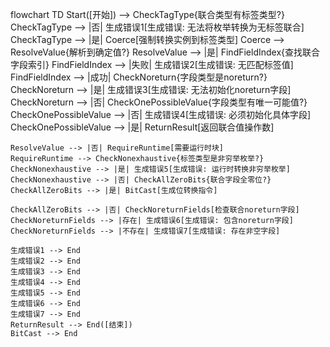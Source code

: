 flowchart TD
    Start([开始]) --> CheckTagType{联合类型有标签类型?}
    CheckTagType --> |否| 生成错误1[生成错误: 无法将枚举转换为无标签联合]
    CheckTagType --> |是| Coerce[强制转换实例到标签类型]
    Coerce --> ResolveValue{解析到确定值?}
    ResolveValue --> |是| FindFieldIndex{查找联合字段索引}
    FindFieldIndex --> |失败| 生成错误2[生成错误: 无匹配标签值]
    FindFieldIndex --> |成功| CheckNoreturn{字段类型是noreturn?}
    CheckNoreturn --> |是| 生成错误3[生成错误: 无法初始化noreturn字段]
    CheckNoreturn --> |否| CheckOnePossibleValue{字段类型有唯一可能值?}
    CheckOnePossibleValue --> |否| 生成错误4[生成错误: 必须初始化具体字段]
    CheckOnePossibleValue --> |是| ReturnResult[返回联合值操作数]
    
    ResolveValue --> |否| RequireRuntime[需要运行时块]
    RequireRuntime --> CheckNonexhaustive{标签类型是非穷举枚举?}
    CheckNonexhaustive --> |是| 生成错误5[生成错误: 运行时转换非穷举枚举]
    CheckNonexhaustive --> |否| CheckAllZeroBits{联合字段全零位?}
    CheckAllZeroBits --> |是| BitCast[生成位转换指令]
    
    CheckAllZeroBits --> |否| CheckNoreturnFields[检查联合noreturn字段]
    CheckNoreturnFields --> |存在| 生成错误6[生成错误: 包含noreturn字段]
    CheckNoreturnFields --> |不存在| 生成错误7[生成错误: 存在非空字段]
    
    生成错误1 --> End
    生成错误2 --> End
    生成错误3 --> End
    生成错误4 --> End
    生成错误5 --> End
    生成错误6 --> End
    生成错误7 --> End
    ReturnResult --> End([结束])
    BitCast --> End

